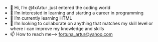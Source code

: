 - 👋 Hi, I’m @fxArtur ,just entered the coding world
- 👀 I’m interested in learning and starting a career in programming
- 🌱 I’m currently learning HTML
- 💞️ I’m looking to collaborate on anything that matches my skill level or where i can improve my knowledge and skills
- 📫 How to reach me--> fortuna_artur@yahoo.com

<!---
fxArtur/fxArtur is a ✨ special ✨ repository because its `README.md` (this file) appears on your GitHub profile.
You can click the Preview link to take a look at your changes.
--->
